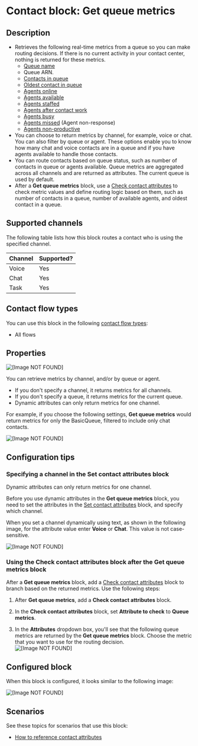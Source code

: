 # Contact block: Get queue metrics<a name="get-queue-metrics"></a>

## Description<a name="get-queue-metrics-description"></a>
+ Retrieves the following real\-time metrics from a queue so you can make routing decisions\. If there is no current activity in your contact center, nothing is returned for these metrics\. 
  + [Queue name](real-time-metrics-definitions.md#queue-real-time) 
  + Queue ARN\. 
  + [Contacts in queue](real-time-metrics-definitions.md#in-queue-real-time)
  + [Oldest contact in queue](real-time-metrics-definitions.md#oldest-real-time)
  + [Agents online](real-time-metrics-definitions.md#online-real-time)
  + [Agents available](real-time-metrics-definitions.md#available-real-time)
  + [Agents staffed](real-time-metrics-definitions.md#staffed-real-time)
  + [Agents after contact work](real-time-metrics-definitions.md#aftercallwork-real-time)
  + [Agents busy](real-time-metrics-definitions.md#on-call-real-time)
  + [Agents missed](real-time-metrics-definitions.md#agent-non-response-real-time) \(Agent non\-response\)
  + [Agents non\-productive](real-time-metrics-definitions.md#non-productive-time-real-time)
+ You can choose to return metrics by channel, for example, voice or chat\. You can also filter by queue or agent\. These options enable you to know how many chat and voice contacts are in a queue and if you have agents available to handle those contacts\. 
+ You can route contacts based on queue status, such as number of contacts in queue or agents available\. Queue metrics are aggregated across all channels and are returned as attributes\. The current queue is used by default\.
+ After a **Get queue metrics** block, use a [Check contact attributes](check-contact-attributes.md) to check metric values and define routing logic based on them, such as number of contacts in a queue, number of available agents, and oldest contact in a queue\. 

## Supported channels<a name="get-queue-metrics-channels"></a>

The following table lists how this block routes a contact who is using the specified channel\. 


| Channel | Supported? | 
| --- | --- | 
| Voice | Yes | 
| Chat | Yes | 
| Task | Yes | 

## Contact flow types<a name="get-queue-metrics-types"></a>

You can use this block in the following [contact flow types](create-contact-flow.md#contact-flow-types):
+ All flows

## Properties<a name="get-queue-metrics-properties"></a>

![\[Image NOT FOUND\]](http://docs.aws.amazon.com/connect/latest/adminguide/images/get-queue-metrics-properties1.png)

You can retrieve metrics by channel, and/or by queue or agent\.
+ If you don't specify a channel, it returns metrics for all channels\. 
+ If you don't specify a queue, it returns metrics for the current queue\.
+ Dynamic attributes can only return metrics for one channel\. 

For example, if you choose the following settings, **Get queue metrics** would return metrics for only the BasicQueue, filtered to include only chat contacts\. 

![\[Image NOT FOUND\]](http://docs.aws.amazon.com/connect/latest/adminguide/images/get-queue-metrics-properties3.png)

## Configuration tips<a name="get-queue-metrics-tips"></a>

### Specifying a channel in the Set contact attributes block<a name="get-queue-metrics-tips1"></a>

Dynamic attributes can only return metrics for one channel\.

Before you use dynamic attributes in the **Get queue metrics** block, you need to set the attributes in the [Set contact attributes](set-contact-attributes.md) block, and specify which channel\.

When you set a channel dynamically using text, as shown in the following image, for the attribute value enter **Voice** or **Chat**\. This value is not case\-sensitive\. 

![\[Image NOT FOUND\]](http://docs.aws.amazon.com/connect/latest/adminguide/images/get-queue-metrics-properties2.png)

### Using the Check contact attributes block after the Get queue metrics block<a name="get-queue-metrics-tips2"></a>

After a **Get queue metrics** block, add a [Check contact attributes](check-contact-attributes.md) block to branch based on the returned metrics\. Use the following steps:

1. After **Get queue metrics**, add a **Check contact attributes** block\.

1. In the **Check contact attributes** block, set **Attribute to check** to **Queue metrics**\.

1. In the **Attributes** dropdown box, you'll see that the following queue metrics are returned by the **Get queue metrics** block\. Choose the metric that you want to use for the routing decision\.   
![\[Image NOT FOUND\]](http://docs.aws.amazon.com/connect/latest/adminguide/images/get-queue-metrics-block-returned-metrics.png)

## Configured block<a name="get-queue-metrics-configured"></a>

When this block is configured, it looks similar to the following image:

![\[Image NOT FOUND\]](http://docs.aws.amazon.com/connect/latest/adminguide/images/get-queue-metrics-configured.png)

## Scenarios<a name="get-queue-metrics-scenarios"></a>

See these topics for scenarios that use this block:
+ [How to reference contact attributes](how-to-reference-attributes.md)